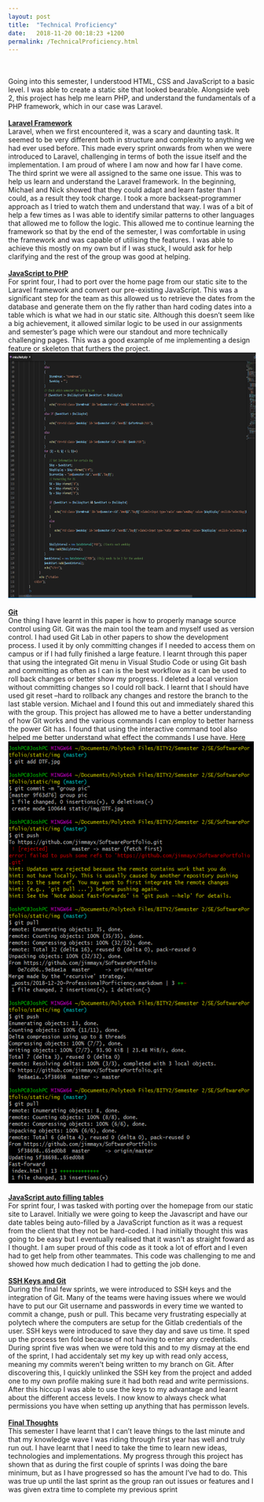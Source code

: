 ```yaml
---
layout: post
title:  "Technical Proficiency"
date:   2018-11-20 00:18:23 +1200
permalink: /TechnicalProficiency.html
---
```

<br/><br/>
Going into this semester, I understood HTML, CSS and JavaScript to a basic level. I was able to create a static site that looked bearable. Alongside web 2, this project has help me learn PHP, and understand the fundamentals of a PHP framework, which in our case was Laravel. 
<br/><br/><b><u>Laravel Framework</u></b><br/>
Laravel, when we first encountered it, was a scary and daunting task. It seemed to be very different both in structure and complexity to anything we had ever used before. This made every sprint onwards from when we were introduced to Laravel, challenging in terms of both the issue itself and the implementation. I am proud of where I am now and how far I have come. The third sprint we were all assigned to the same one issue. This was to help us learn and understand the Laravel framework. In the beginning, Michael and Nick showed that they could adapt and learn faster than I could, as a result they took charge. I took a more backseat-programmer approach as I tried to watch them and understand that way. I was of a bit of help a few times as I was able to identify similar patterns to other languages that allowed me to follow the logic. This allowed me to continue learning the framework so that by the end of the semester, I was comfortable in using the framework and was capable of utilising the features. I was able to achieve this mostly on my own but if I was stuck, I would ask for help clarifying and the rest of the group was good at helping. 
<br/><br/><b><u>JavaScript to PHP</u></b><br/>
For sprint four, I had to port over the home page from our static site to the Laravel framework and convert our pre-existing JavaScript. This was a significant step for the team as this allowed us to retrieve the dates from the database and generate them on the fly rather than hard coding dates into a table which is what we had in our static site. Although this doesn’t seem like a big achievement, it allowed similar logic to be used in our assignments and semester’s page which were our standout and more technically challenging pages. This was a good example of me implementing a design feature or skeleton that furthers the project.
<br/><img src="static/img/JS2PHP.PNG" width="1200" height="500" alt="Conversion of JavaScript to PHP"/>
<br/><br/><b><u>Git</u></b><br/>
One thing I have learnt in this paper is how to properly manage source control using Git. Git was the main tool the team and myself used as version control. I had used Git Lab in other papers to show the development process. I used it by only committing changes if I needed to access them on campus or if I had fully finished a large feature. I learnt through this paper that using the integrated Git menu in Visual Studio Code or using Git bash and committing as often as I can is the best workflow as it can be used to roll back changes or better show my progress. I deleted a local version without committing changes so I could roll back. I learnt that I should have used git reset –hard to rollback any changes and restore the branch to the last stable version. Michael and I found this out and immediately shared this with the group. This project has allowed me to have a better understanding of how Git works and the various commands I can employ to better harness the power Git has. I found that using the interactive command tool also helped me better understand what effect the commands I use have. <a href="http://ndpsoftware.com/git-cheatsheet.html">Here</a>
<br/><img src="static/img/Git.PNG" width="500" height="900" alt="Git command line in use"/>
<br/><br/><b><u>JavaScript auto filling tables</u></b><br/>
For sprint four, I was tasked with porting over the homepage from our static site to Laravel. Initially we were going to keep the Javascript and have our date tables being auto-filled by a JavaScript function as it was a request from the client that they not be hard-coded. I had initially thought this was going to be easy but I eventually realised that it wasn't as straight foward as I thought. I am super proud of this code as it took a lot of effort and I even had to get help from other teammates. This code was challenging to me and showed how much dedication I had to getting the job done.
<br/><br/><b><u>SSH Keys and Git</u></b><br/>
During the final few sprints, we were introduced to SSH keys and the integration of Git. Many of the teams were having issues where we would have to put our Git username and passwords in every time we wanted to commit a change, push or pull. This became very frustrating especially at polytech where the computers are setup for the Gitlab credentials of the user. SSH keys were introduced to save they day and save us time. It sped up the process ten fold because of not having to enter any credentials. During sprint five was when we were told this and to my dismay at the end of the sprint, I had accidentaly set my key up with read only access, meaning my commits weren't being written to my branch on Git. After discovering this, I quickly unlinked the SSH key from the project and added one to my own profile making sure it had both read and write permissions. After this hiccup I was able to use the keys to my advantage and learnt about the different access levels. I now know to always check what permissions you have when setting up anything that has permisson levels. 
<br/><br/><b><u>Final Thoughts</u></b><br/>
This semester I have learnt that I can’t leave things to the last minute and that my knowledge wave I was riding through first year has well and truly run out. I have learnt that I need to take the time to learn new ideas, technologies and implementations. My progress through this project has shown that as during the first couple of sprints I was doing the bare minimum, but as I have progressed so  has the amount I’ve had to do. This was true up until the last sprint as the group ran out issues or features and I was given extra time to complete my previous sprint
